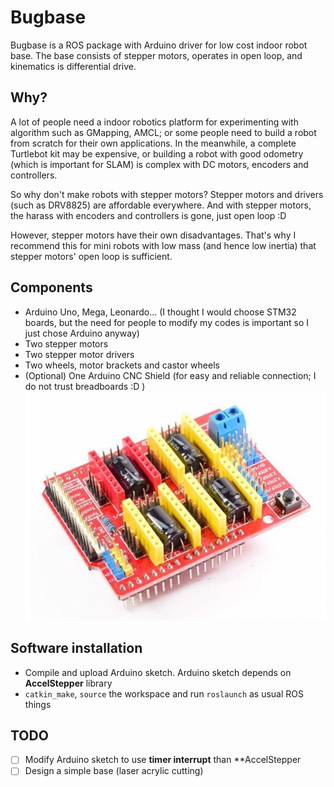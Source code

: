 # Bugbase
Bugbase is a ROS package with Arduino driver for low cost indoor robot base. The base consists of stepper motors, operates in open loop, and kinematics is differential drive.

## Why?
A lot of people need a indoor robotics platform for experimenting with algorithm such as GMapping, AMCL; or some people need to build a robot from scratch for their own applications. In the meanwhile, a complete Turtlebot kit may be expensive, or building a robot with good odometry (which is important for SLAM) is complex with DC motors, encoders and controllers.

So why don't make robots with stepper motors? Stepper motors and drivers (such as DRV8825) are affordable everywhere. And with stepper motors, the harass with encoders and controllers is gone, just open loop :D 

However, stepper motors have their own disadvantages. That's why I recommend this for mini robots with low mass (and hence low inertia) that stepper motors' open loop is sufficient.

## Components
- Arduino Uno, Mega, Leonardo... (I thought I would choose STM32 boards, but the need for people to modify my codes is important so I just chose Arduino anyway)
- Two stepper motors
- Two stepper motor drivers
- Two wheels, motor brackets and castor wheels
- (Optional) One Arduino CNC Shield (for easy and reliable connection; I do not trust breadboards :D )
![alt text](https://github.com/tranqkhue/bugbase/blob/master/media/cnc_shield.jpg?raw=true)

## Software installation
- Compile and upload Arduino sketch. Arduino sketch depends on **AccelStepper** library
- `catkin_make`, `source` the workspace and run `roslaunch` as usual ROS things

## TODO
- [ ] Modify Arduino sketch to use **timer interrupt** than **AccelStepper
- [ ] Design a simple base (laser acrylic cutting)
